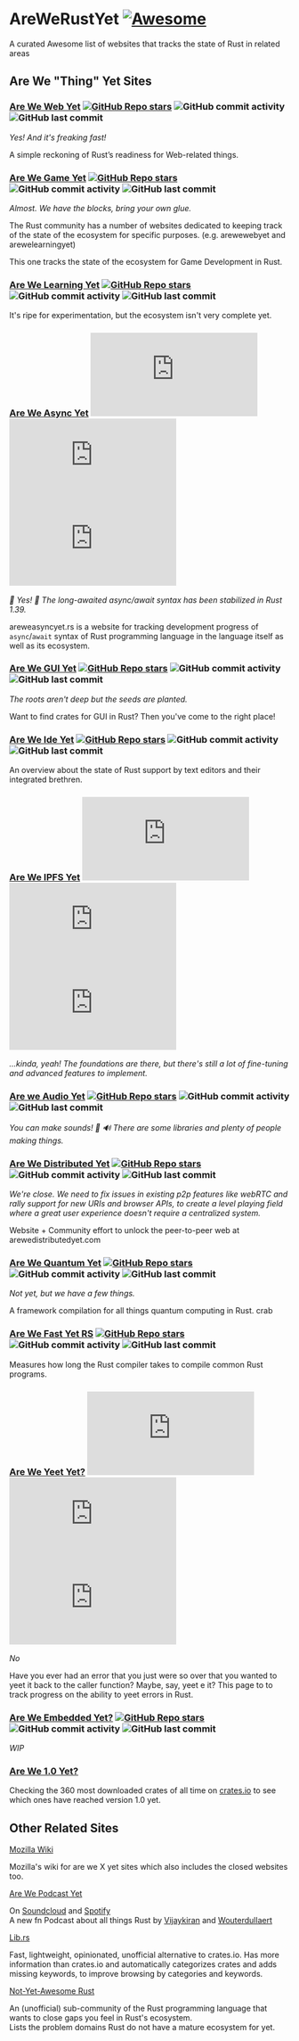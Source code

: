 # AreWeRustYet [![Awesome](https://awesome.re/badge.svg)](https://awesome.re)
A curated Awesome list of websites that tracks the state of Rust in related areas
## Are We "Thing" Yet Sites
### [Are We Web Yet](https://www.arewewebyet.org/)  [![GitHub Repo stars](https://img.shields.io/github/stars/rust-lang/arewewebyet?style=social)](https://github.com/rust-lang/arewewebyet)  ![GitHub commit activity](https://img.shields.io/github/commit-activity/y/rust-lang/arewewebyet)  ![GitHub last commit](https://img.shields.io/github/last-commit/rust-lang/arewewebyet)
  *Yes! And it's freaking fast!*
  
   A simple reckoning of Rust’s readiness for Web-related things. 

### [Are We Game Yet](https://arewegameyet.com/)  [![GitHub Repo stars](https://img.shields.io/github/stars/rust-gamedev/arewegameyet?style=social)](https://github.com/rust-gamedev/arewegameyet)  ![GitHub commit activity](https://img.shields.io/github/commit-activity/y/rust-gamedev/arewegameyet)  ![GitHub last commit](https://img.shields.io/github/last-commit/rust-gamedev/arewegameyet)

  *Almost. We have the blocks, bring your own glue.*
  
  The Rust community has a number of websites dedicated to keeping track of the state of the ecosystem for specific purposes. (e.g. arewewebyet and arewelearningyet)

This one tracks the state of the ecosystem for Game Development in Rust.

### [Are We Learning Yet](https://www.arewelearningyet.com/)  [![GitHub Repo stars](https://img.shields.io/github/stars/anowell/are-we-learning-yet?style=social)](https://github.com/anowell/are-we-learning-yet)  ![GitHub commit activity](https://img.shields.io/github/commit-activity/y/anowell/are-we-learning-yet)  ![GitHub last commit](https://img.shields.io/github/last-commit/anowell/are-we-learning-yet)
  It's ripe for experimentation, but the ecosystem isn't very complete yet.

### [Are We Async Yet](https://areweasyncyet.rs/)  [![GitHub Repo stars](https://img.shields.io/github/stars/rust-lang/areweasyncyet.rs?style=social)](https://github.com/rust-lang/areweasyncyet.rs)  ![GitHub commit activity](https://img.shields.io/github/commit-activity/y/rust-lang/areweasyncyet.rs)  ![GitHub last commit](https://img.shields.io/github/last-commit/rust-lang/areweasyncyet.rs)
  *🎉 Yes! 🎉 The long-awaited async/await syntax has been stabilized in Rust 1.39.*

areweasyncyet.rs is a website for tracking development progress of `async`/`await` syntax of Rust programming language in the language itself as well as its ecosystem.

### [Are We GUI Yet](https://areweguiyet.com/)  [![GitHub Repo stars](https://img.shields.io/github/stars/areweguiyet/areweguiyet?style=social)](https://github.com/areweguiyet/areweguiyet)  ![GitHub commit activity](https://img.shields.io/github/commit-activity/y/areweguiyet/areweguiyet)  ![GitHub last commit](https://img.shields.io/github/last-commit/areweguiyet/areweguiyet)

  *The roots aren't deep but the seeds are planted.*
  
  Want to find crates for GUI in Rust? Then you've come to the right place!
  
### [Are We Ide Yet](https://areweideyet.com/)  [![GitHub Repo stars](https://img.shields.io/github/stars/contradictioned/areweideyet?style=social)](https://github.com/contradictioned/areweideyet)  ![GitHub commit activity](https://img.shields.io/github/commit-activity/y/contradictioned/areweideyet)  ![GitHub last commit](https://img.shields.io/github/last-commit/contradictioned/areweideyet)

  An overview about the state of Rust support by text editors and their integrated brethren.
  
### [Are We IPFS Yet](https://areweipfsyet.rs/)  [![GitHub Repo stars](https://img.shields.io/github/stars/rs-ipfs/areweipfsyet.rs?style=social)](https://github.com/rs-ipfs/areweipfsyet.rs)  ![GitHub commit activity](https://img.shields.io/github/commit-activity/y/rs-ipfs/areweipfsyet.rs)  ![GitHub last commit](https://img.shields.io/github/last-commit/rs-ipfs/areweipfsyet.rs)

  *...kinda, yeah! The foundations are there, but there's still a lot of fine-tuning and advanced features to implement.*
  
### [Are we Audio Yet](https://areweaudioyet.com/)  [![GitHub Repo stars](https://img.shields.io/github/stars/RustAudio/areweaudioyet?style=social)](https://github.com/RustAudio/areweaudioyet)  ![GitHub commit activity](https://img.shields.io/github/commit-activity/y/RustAudio/areweaudioyet)  ![GitHub last commit](https://img.shields.io/github/last-commit/RustAudio/areweaudioyet)

  *You can make sounds! 🦀 🔊 There are some libraries and plenty of people making things.*
  
### [Are We Distributed Yet](https://arewedistributedyet.com/)  [![GitHub Repo stars](https://img.shields.io/github/stars/arewedistributedyet/arewedistributedyet?style=social)](https://github.com/arewedistributedyet/arewedistributedyet)  ![GitHub commit activity](https://img.shields.io/github/commit-activity/y/arewedistributedyet/arewedistributedyet)  ![GitHub last commit](https://img.shields.io/github/last-commit/arewedistributedyet/arewedistributedyet)

  *We're close. We need to fix issues in existing p2p features like webRTC and rally support for new URIs and browser APIs, to create a level playing field where a great user experience doesn't require a centralized system.*
  
  Website + Community effort to unlock the peer-to-peer web at arewedistributedyet.com 
  
### [Are We Quantum Yet](https://arewequantumyet.github.io/)  [![GitHub Repo stars](https://img.shields.io/github/stars/arewequantumyet/arewequantumyet.github.io?style=social)](https://github.com/arewequantumyet/arewequantumyet.github.io)  ![GitHub commit activity](https://img.shields.io/github/commit-activity/y/arewequantumyet/arewequantumyet.github.io)  ![GitHub last commit](https://img.shields.io/github/last-commit/arewequantumyet/arewequantumyet.github.io)

  *Not yet, but we have a few things.*
  
  A framework compilation for all things quantum computing in Rust. crab
  
### [Are We Fast Yet RS](https://arewefastyet.rs/)  [![GitHub Repo stars](https://img.shields.io/github/stars/nindalf/arewefastyet?style=social)](https://github.com/nindalf/arewefastyet)  ![GitHub commit activity](https://img.shields.io/github/commit-activity/y/nindalf/arewefastyet)  ![GitHub last commit](https://img.shields.io/github/last-commit/nindalf/arewefastyet)

  Measures how long the Rust compiler takes to compile common Rust programs.  

### [Are We Yeet Yet?](https://areweyeetyet.rs/)  [![GitHub Repo stars](https://img.shields.io/github/stars/jakevossen5/areweyeetyet.rs?style=social)](https://github.com/jakevossen5/areweyeetyet.rs)  ![GitHub commit activity](https://img.shields.io/github/commit-activity/y/jakevossen5/areweyeetyet.rs)  ![GitHub last commit](https://img.shields.io/github/last-commit/jakevossen5/areweyeetyet.rs)

  *No*

  Have you ever had an error that you just were so over that you wanted to yeet it back to the caller function? Maybe, say, yeet e it? This page to to track progress on the ability to yeet errors in Rust.
  
### [Are We Embedded Yet?](https://afonso360.github.io/rust-embedded/)  [![GitHub Repo stars](https://img.shields.io/github/stars/afonso360/rust-embedded?style=social)](https://github.com/afonso360/rust-embedded)  ![GitHub commit activity](https://img.shields.io/github/commit-activity/y/afonso360/rust-embedded?style=flat)  ![GitHub last commit](https://img.shields.io/github/last-commit/afonso360/rust-embedded?style=flat)

  *WIP*
  
### [Are We 1.0 Yet?](https://arewe1.0yet.org/)  
   Checking the 360 most downloaded crates of all time on [crates.io](crates.io) to see which ones have reached version 1.0 yet.  

## Other Related Sites
  [Mozilla Wiki](https://wiki.mozilla.org/Areweyet)
  
  Mozilla's wiki for are we X yet sites which also includes the closed websites too. 

  [Are We Podcast Yet](https://arewepodcastyet.com/)
  
  On [Soundcloud](https://soundcloud.com/arewepodcastyet) and [Spotify](https://open.spotify.com/show/3cNGj1FWanrNpX44SrUDLZ?si=xExtk0tbT4C5y2QmLPeFTg)  
  A new fn Podcast about all things Rust by [Vijaykiran](twitter.com/vijaykiran) and [Wouterdullaert](twitter.com/wouterdullaert)

  [Lib.rs](https://lib.rs/)
  
  Fast, lightweight, opinionated, unofficial alternative to crates.io.
  Has more information than crates.io and automatically categorizes crates and adds missing keywords, to improve browsing by categories and keywords.
  
  [Not-Yet-Awesome Rust](https://github.com/not-yet-awesome-rust/not-yet-awesome-rust)
  
  An (unofficial) sub-community of the Rust programming language that wants to close gaps you feel in Rust's ecosystem.  
  Lists the problem domains Rust do not have a mature ecosystem for yet.
  
